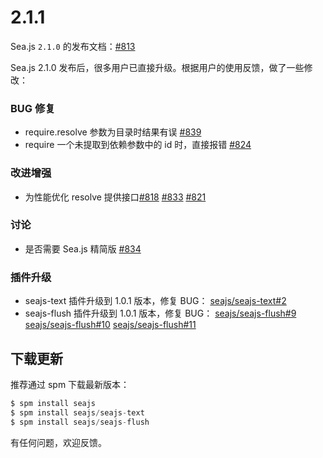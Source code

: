 # 2.1.1

Sea.js `2.1.0` 的发布文档：[#813](https://github.com/seajs/seajs/issues/813)

Sea.js 2.1.0 发布后，很多用户已直接升级。根据用户的使用反馈，做了一些修改：

### BUG 修复

*   require.resolve 参数为目录时结果有误 [#839](https://github.com/seajs/seajs/issues/839)
*   require 一个未提取到依赖参数中的 id 时，直接报错 [#824](https://github.com/seajs/seajs/issues/824)

### 改进增强

*   为性能优化 resolve 提供接口[#818](https://github.com/seajs/seajs/issues/818) [#833](https://github.com/seajs/seajs/issues/833) [#821](https://github.com/seajs/seajs/pull/821)

### 讨论

*   是否需要 Sea.js 精简版 [#834](https://github.com/seajs/seajs/issues/834)

### 插件升级

*   seajs-text 插件升级到 1.0.1 版本，修复 BUG： [seajs/seajs-text#2](https://github.com/seajs/seajs-text/issues/2)
*   seajs-flush 插件升级到 1.0.1 版本，修复 BUG： [seajs/seajs-flush#9](https://github.com/seajs/seajs-flush/issues/9) [seajs/seajs-flush#10](https://github.com/seajs/seajs-flush/issues/10) [seajs/seajs-flush#11](https://github.com/seajs/seajs-flush/pull/11)

## 下载更新

推荐通过 spm 下载最新版本：

```js
$ spm install seajs
$ spm install seajs/seajs-text
$ spm install seajs/seajs-flush 
```

有任何问题，欢迎反馈。